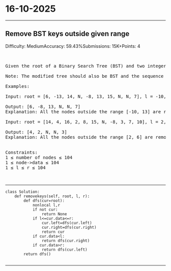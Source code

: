 # 16-10-2025
---
## Remove BST keys outside given range
Difficulty: MediumAccuracy: 59.43%Submissions: 15K+Points: 4
<pre>


Given the root of a Binary Search Tree (BST) and two integers l and r, remove all the nodes whose values lie outside the range [l, r].

Note: The modified tree should also be BST and the sequence of the remaining nodes should not be changed.

Examples:

Input: root = [6, -13, 14, N, -8, 13, 15, N, N, 7], l = -10, r = 13

Output: [6, -8, 13, N, N, 7]
Explanation: All the nodes outside the range [-10, 13] are removed and the modified tree is a valid BST.

Input: root = [14, 4, 16, 2, 8, 15, N, -8, 3, 7, 10], l = 2, r = 6
 
Output: [4, 2, N, N, 3]
Explanation: All the nodes outside the range [2, 6] are removed and the modified tree is a valid BST.

   
Constraints:
1 ≤ number of nodes ≤ 104
1 ≤ node->data ≤ 104
1 ≤ l ≤ r ≤ 104


</pre>

---
```
class Solution:
    def removekeys(self, root, l, r):
        def dfs(cur=root):
            nonlocal l,r
            if not cur:
                return None
            if l<=cur.data<=r:
                cur.left=dfs(cur.left)
                cur.right=dfs(cur.right)
                return cur
            if cur.data<l:
                return dfs(cur.right)
            if cur.data>r:
                return dfs(cur.left)
        return dfs()
        
```
---
